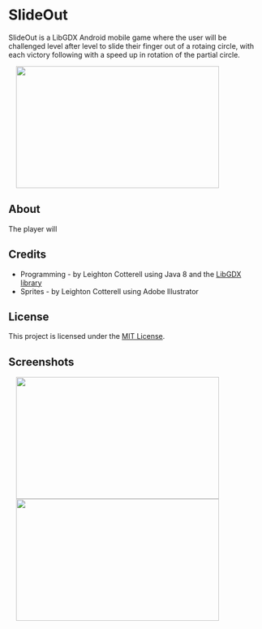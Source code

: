 # SlideOut
SlideOut is a LibGDX Android mobile game where the user will be challenged level after level to slide their finger out of a rotaing circle, with each victory following with a speed up in rotation of the partial circle.
<div>
    <img width="400px" height="240px" hspace="15" src="https://im2.ezgif.com/tmp/ezgif-2-4c38fa46bf08.gif">
</div>

## About

The player will

## Credits
* Programming - by Leighton Cotterell using Java 8 and the [LibGDX library](https://libgdx.badlogicgames.com/)
* Sprites -     by Leighton Cotterell using Adobe Illustrator
## License
This project is licensed under the [MIT License](https://github.com/leightonoff/SlideOut/blob/master/LICENSE).

## Screenshots
<div>
    <img width="400px" height="240px" hspace="15" src="https://raw.githubusercontent.com/leightonoff/SlideOut/master/android/assets/game_screenshot.jpg">
    <img width="400px" height="240px" hspace="15" src=".PNG">
</div>

